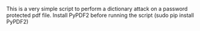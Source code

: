 This is a very simple script to perform a dictionary attack on a password protected pdf file.
Install PyPDF2 before running the script (sudo pip install PyPDF2)
